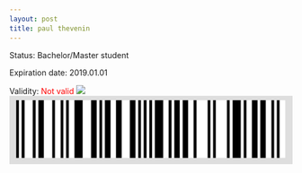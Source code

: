 ```yaml
---
layout: post
title: paul thevenin
---
```


Status: Bachelor/Master student

Expiration date: 2019.01.01

Validity: <font color="red"> Not valid</font> 
![](/members/img/paul_thevenin.png)
![](/members/img/bar.png)
